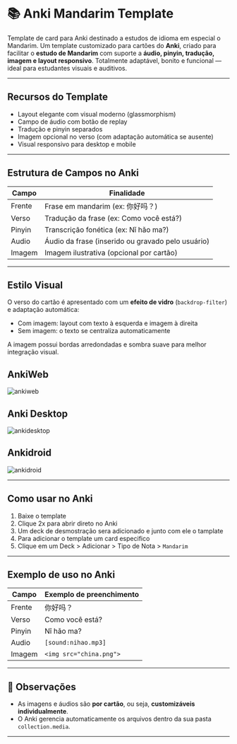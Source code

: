 #  📚 Anki Mandarim  Template
Template de card para Anki destinado a estudos de idioma em especial o Mandarim.
Um template customizado para cartões do **Anki**, criado para facilitar o **estudo de Mandarim** com suporte a **áudio, pinyin, tradução, imagem e layout responsivo**. Totalmente adaptável, bonito e funcional — ideal para estudantes visuais e auditivos.

---

## Recursos do Template

-  Layout elegante com visual moderno (glassmorphism)
-  Campo de áudio com botão de replay
-  Tradução e pinyin separados
-  Imagem opcional no verso (com adaptação automática se ausente)
-  Visual responsivo para desktop e mobile

---

## Estrutura de Campos no Anki

| Campo   | Finalidade                                 |
|---------|--------------------------------------------|
| Frente  | Frase em mandarim (ex: 你好吗？)             |
| Verso   | Tradução da frase (ex: Como você está?)     |
| Pinyin  | Transcrição fonética (ex: Nǐ hǎo ma?)       |
| Audio   | Áudio da frase (inserido ou gravado pelo usuário) |
| Imagem  | Imagem ilustrativa (opcional por cartão)    |

---

## Estilo Visual

O verso do cartão é apresentado com um **efeito de vidro** (`backdrop-filter`) e adaptação automática:

- Com imagem: layout com texto à esquerda e imagem à direita
- Sem imagem: o texto se centraliza automaticamente

A imagem possui bordas arredondadas e sombra suave para melhor integração visual.

## AnkiWeb
![ankiweb](https://github.com/user-attachments/assets/9f1e701b-5df7-4c77-95bb-7ff4b9b0036b)



## Anki Desktop
![ankidesktop](https://github.com/user-attachments/assets/777a64d5-c3bd-4b8b-816f-5987b3269fe6)



## Ankidroid
![ankidroid](https://github.com/user-attachments/assets/180a73b4-e465-4ca4-abea-963f328e7121)

---

## Como usar no Anki

1. Baixe o template
2. Clique 2x para abrir direto no Anki
3. Um deck de desmostração sera adicionado e junto com ele o tamplate
4. Para adicionar o template um card especifico
5. Clique em um Deck > Adicionar > Tipo de Nota > `Mandarim`

---

## Exemplo de uso no Anki

| Campo   | Exemplo de preenchimento     |
|---------|-------------------------------|
| Frente  | 你好吗？                      |
| Verso   | Como você está?              |
| Pinyin  | Nǐ hǎo ma?                   |
| Audio   | `[sound:nihao.mp3]`          |
| Imagem  | `<img src="china.png">`      |

---

## 📌 Observações

- As imagens e áudios são **por cartão**, ou seja, **customizáveis individualmente**.
- O Anki gerencia automaticamente os arquivos dentro da sua pasta `collection.media`.


---


